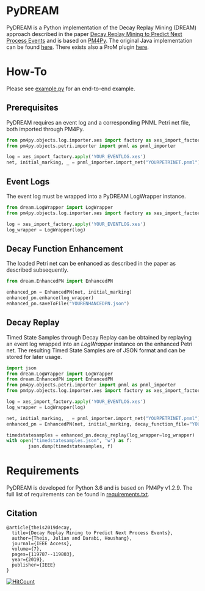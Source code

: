 # PyDREAM
PyDREAM is a Python implementation of the Decay Replay Mining (DREAM) approach described in the paper [Decay Replay Mining to Predict Next Process Events](https://ieeexplore.ieee.org/document/8811455) and is based on [PM4Py](http://pm4py.org/). The original Java implementation can be found [here](https://github.com/Julian-Theis/DREAM-NAP). There exists also a ProM plugin [here](https://prominentlab.github.io/ProM-DREAM/). 

# How-To
Please see [example.py](example.py) for an end-to-end example.

## Prerequisites
PyDREAM requires an event log and a corresponding PNML Petri net file, both imported through PM4Py.
```python
from pm4py.objects.log.importer.xes import factory as xes_import_factory
from pm4py.objects.petri.importer import pnml as pnml_importer

log = xes_import_factory.apply('YOUR_EVENTLOG.xes')
net, initial_marking, _ = pnml_importer.import_net("YOURPETRINET.pnml")
```

## Event Logs
The event log must be wrapped into a PyDREAM LogWrapper instance.
```python
from dream.LogWrapper import LogWrapper
from pm4py.objects.log.importer.xes import factory as xes_import_factory

log = xes_import_factory.apply('YOUR_EVENTLOG.xes')
log_wrapper = LogWrapper(log)
```

## Decay Function Enhancement
The loaded Petri net can be enhanced as described in the paper as described subsequently. 
```python
from dream.EnhancedPN import EnhancedPN

enhanced_pn = EnhancedPN(net, initial_marking)
enhanced_pn.enhance(log_wrapper)
enhanced_pn.saveToFile("YOURENHANCEDPN.json")
```

## Decay Replay
Timed State Samples through Decay Replay can be obtained by replaying an event log wrapped into an *LogWrapper* instance on the enhanced Petri net. The resulting Timed State Samples are of JSON format and can be stored for later usage.
```python
import json
from dream.LogWrapper import LogWrapper
from dream.EnhancedPN import EnhancedPN
from pm4py.objects.petri.importer import pnml as pnml_importer
from pm4py.objects.log.importer.xes import factory as xes_import_factory

log = xes_import_factory.apply('YOUR_EVENTLOG.xes')
log_wrapper = LogWrapper(log)

net, initial_marking, _ = pnml_importer.import_net("YOURPETRINET.pnml")
enhanced_pn = EnhancedPN(net, initial_marking, decay_function_file="YOURENHANCEDPN.json")

timedstatesamples = enhanced_pn.decay_replay(log_wrapper=log_wrapper)
with open("timedstatesamples.json", 'w') as f:
        json.dump(timedstatesamples, f)
```



# Requirements
PyDREAM is developed for Python 3.6 and is based on PM4Py v1.2.9. The full list of requirements can be found in [requirements.txt](requirements.txt).

## Citation
```
@article{theis2019decay,
  title={Decay Replay Mining to Predict Next Process Events},
  author={Theis, Julian and Darabi, Houshang},
  journal={IEEE Access},
  volume={7},
  pages={119787--119803},
  year={2019},
  publisher={IEEE}
}
```

[![HitCount](http://hits.dwyl.io/Julian-Theis/PyDREAM.svg)](http://hits.dwyl.io/Julian-Theis/PyDREAM)
